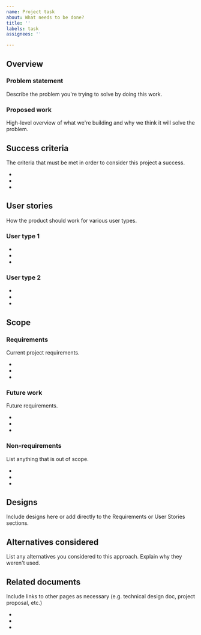 ```yaml
---
name: Project task
about: What needs to be done?
title: ''
labels: task
assignees: ''

---
```


## Overview

### Problem statement

Describe the problem you're trying to solve by doing this work.  

### Proposed work

High-level overview of what we're building and why we think it will solve the
problem.  

## Success criteria

The criteria that must be met in order to consider this project a success.  

-  
-  
-  

## User stories

How the product should work for various user types.  

### User type 1

-  
-  
-  

### User type 2

-  
-  
-  

## Scope

### Requirements

Current project requirements.  

-  
-  
-  

### Future work

Future requirements.  

-  
-  
-  

### Non-requirements

List anything that is out of scope.

-  
-  
-  

## Designs

Include designs here or add directly to the Requirements or User Stories
sections.  

## Alternatives considered

List any alternatives you considered to this approach. Explain why they weren't
used.  

## Related documents

Include links to other pages as necessary (e.g. technical design doc, project
proposal, etc.)  

-  
-  
-  
